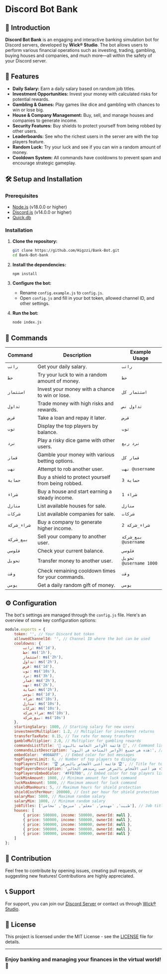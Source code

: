 # Discord Bot Bank

## 📜 Introduction

**Discord Bot Bank** is an engaging and interactive banking simulation bot for Discord servers, developed by **Wick® Studio**. The bot allows users to perform various financial operations such as investing, trading, gambling, buying houses and companies, and much more—all within the safety of your Discord server.

## 🚀 Features

- **Daily Salary:** Earn a daily salary based on random job titles.
- **Investment Opportunities:** Invest your money with calculated risks for potential rewards.
- **Gambling & Games:** Play games like dice and gambling with chances to win or lose big.
- **House & Company Management:** Buy, sell, and manage houses and companies to generate income.
- **Security Features:** Buy shields to protect yourself from being robbed by other users.
- **Leaderboards:** See who the richest users in the server are with the top players feature.
- **Random Luck:** Try your luck and see if you can win a random amount of money.
- **Cooldown System:** All commands have cooldowns to prevent spam and encourage strategic gameplay.

## 🛠️ Setup and Installation

### Prerequisites

- [Node.js](https://nodejs.org/) (v18.0.0 or higher)
- [Discord.js](https://discord.js.org/) (v14.0.0 or higher)
- [Quick.db](https://www.npmjs.com/package/quick.db)

### Installation

1. **Clone the repository:**
   ```bash
   git clone https://github.com/Higzzi/Bank-Bot.git
   cd Bank-Bot-bank
   ```

2. **Install the dependencies:**
   ```bash
   npm install
   ```

3. **Configure the bot:**
   - Rename `config.example.js` to `config.js`.
   - Open `config.js` and fill in your bot token, allowed channel ID, and other settings.

4. **Run the bot:**
   ```bash
   node index.js
   ```

## 📝 Commands

| Command        | Description                                                           | Example Usage                          |
|----------------|-----------------------------------------------------------------------|----------------------------------------|
| `راتب`         | Get your daily salary.                                                | `راتب`                                 |
| `حظ`           | Try your luck to win a random amount of money.                        | `حظ`                                   |
| `استثمار`      | Invest your money with a chance to win or lose.                       | `استثمار كل`                           |
| `تداول`        | Trade money with high risks and rewards.                              | `تداول نص`                             |
| `قرض`          | Take a loan and repay it later.                                       | `قرض`                                  |
| `توب`          | Display the top players by balance.                                   | `توب`                                  |
| `نرد`          | Play a risky dice game with other users.                              | `نرد ربع`                              |
| `قمار`         | Gamble your money with various betting options.                       | `قمار كل`                              |
| `نهب`          | Attempt to rob another user.                                          | `نهب @username`                        |
| `حماية`        | Buy a shield to protect yourself from being robbed.                   | `حماية 3`                              |
| `شراء`         | Buy a house and start earning a steady income.                        | `شراء 1`                               |
| `منازل`        | List available houses for sale.                                       | `منازل`                                |
| `شركات`        | List available companies for sale.                                    | `شركات`                                |
| `شراء_شركة`    | Buy a company to generate higher income.                              | `شراء_شركة 2`                          |
| `بيع_شركة`     | Sell your company to another user.                                    | `بيع_شركة @username`                   |
| `فلوسي`        | Check your current balance.                                           | `فلوسي`                                |
| `تحويل`        | Transfer money to another user.                                       | `تحويل @username 1000`                 |
| `وقت`          | Check remaining cooldown times for your commands.                     | `وقت`                                  |
| `يومي`         | Get a daily random gift of money.                                     | `يومي`                                 |

## ⚙️ Configuration

The bot's settings are managed through the `config.js` file. Here's an overview of some key configuration options:

```javascript
module.exports = {
    token: '', // Your Discord bot token
    allowedChannelId: '', // Channel ID where the bot can be used
    cooldowns: {
        راتب: ms('1d'),
        حظ: ms('1h'),
        استثمار: ms('2h'),
        تداول: ms('2h'),
        قرض: ms('1d'),
        توب: ms('10s'),
        نرد: ms('3h'),
        قمار: ms('2h'),
        نهب: ms('2h'),
        حماية: ms('2h'),
        يومي: ms('1d'),
        شراء: ms('10s'),
        منازل: ms('10s'),
        شركات: ms('10s'),
        شراء_شركة: ms('10s'),
        بيع_شركة: ms('10s')
    },
    startingSalary: 1000, // Starting salary for new users
    investmentMultiplier: 1.2, // Multiplier for investment returns
    transferTaxRate: 0.15, // Tax rate for money transfers
    gambleMultiplier: 2.0, // Multiplier for gambling rewards
    commandsListTitle: '📜 قائمة الأوامر الخاصة بالبوت 📜', // Command list title
    commandsListDescription: 'هذه هي جميع الأوامر المتاحة في البوت:', // Command list description
    embedColor: '#00AAFF', // Embed color for bot messages
    topPlayersLimit: 6, // Number of top players to display
    topPlayersTitle: '🏆 قائمة أغنى الأشخاص بالسرفر 🏆', // Title for top players list
    topPlayersDescription: 'هؤلاء هم أغنى الأشخاص بالسرفر حسب رصيدهم الحالي:', // Description for top players list
    topPlayersEmbedColor: '#FFD700', // Embed color for top players list
    luckMinAmount: 1000, // Minimum amount for luck command
    luckMaxAmount: 5000, // Maximum amount for luck command
    shieldMaxHours: 5, // Maximum hours for shield protection
    shieldCostPerHour: 200000, // Cost per hour for shield protection
    salaryMax: 5000, // Maximum random salary
    salaryMin: 1000, // Minimum random salary
    jobTitles: ['طبيب', 'مهندس', 'معلم', 'مبرمج', 'محامي'], // Job titles for daily salary
    houses: [
        { price: 500000, income: 500000, ownerId: null },
        { price: 500000, income: 500000, ownerId: null },
        { price: 500000, income: 500000, ownerId: null },
        { price: 500000, income: 500000, ownerId: null },
        { price: 500000, income: 500000, ownerId: null }
    ]
};
```

## 🤝 Contribution

Feel free to contribute by opening issues, creating pull requests, or suggesting new features! Contributions are highly appreciated.

## 📞 Support

For support, you can join our [Discord Server](https://discord.gg/wicks) or contact us through [Wick® Studio](https://wick.studio/).

## 📜 License

This project is licensed under the MIT License - see the [LICENSE](LICENSE) file for details.

---

### Enjoy banking and managing your finances in the virtual world! 🎉
